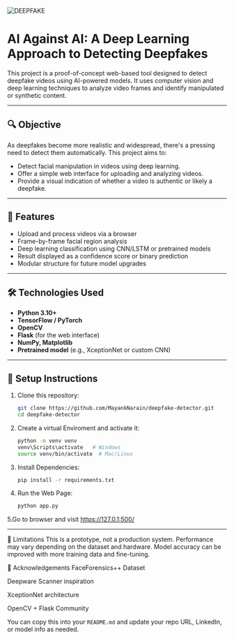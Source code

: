 
![DEEPFAKE](https://github.com/user-attachments/assets/6952f206-11e4-4ed3-ad73-a2662eb5fd15)


# AI Against AI: A Deep Learning Approach to Detecting Deepfakes

This project is a proof-of-concept web-based tool designed to detect deepfake videos using AI-powered models. It uses computer vision and deep learning techniques to analyze video frames and identify manipulated or synthetic content.

---

## 🔍 Objective

As deepfakes become more realistic and widespread, there's a pressing need to detect them automatically. This project aims to:

- Detect facial manipulation in videos using deep learning.
- Offer a simple web interface for uploading and analyzing videos.
- Provide a visual indication of whether a video is authentic or likely a deepfake.

---

## 🧪 Features

- Upload and process videos via a browser
- Frame-by-frame facial region analysis
- Deep learning classification using CNN/LSTM or pretrained models
- Result displayed as a confidence score or binary prediction
- Modular structure for future model upgrades

---

## 🛠️ Technologies Used

- **Python 3.10+**
- **TensorFlow / PyTorch**
- **OpenCV**
- **Flask** (for the web interface)
- **NumPy, Matplotlib**
- **Pretrained model** (e.g., XceptionNet or custom CNN)

---

## 🚀 Setup Instructions

1. Clone this repository:

   ```bash
   git clone https://github.com/MayankNarain/deepfake-detector.git
   cd deepfake-detector

2. Create a virtual Enviroment and activate it:
   ```bash
   python -m venv venv
   venv\Scripts\activate   # Windows
   source venv/bin/activate  # Mac/Linux

3. Install Dependencies:
   ```bash
   pip install -r requirements.txt

4. Run the Web Page:
   ```bash
   python app.py

5.Go to browser and visit
   https://127.0.1:500/

---

📌 Limitations
This is a prototype, not a production system.
Performance may vary depending on the dataset and hardware.
Model accuracy can be improved with more training data and fine-tuning.

🧠 Acknowledgements
FaceForensics++ Dataset

Deepware Scanner inspiration

XceptionNet architecture

OpenCV + Flask Community

You can copy this into your `README.md` and update your repo URL, LinkedIn, or model info as needed.


   
   
   
   
   
